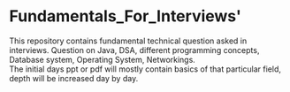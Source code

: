 # Fundamentals_For_Interviews'
This repository contains fundamental technical question asked in interviews.
Question on Java, DSA, different programming concepts, Database system, Operating System, Networkings.  
The initial days ppt or pdf will mostly contain basics of that particular field, depth will be increased day by day.
